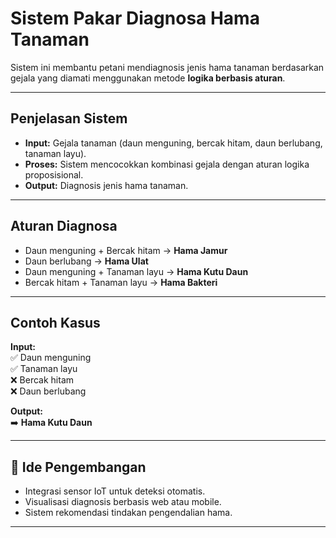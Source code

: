 #  Sistem Pakar Diagnosa Hama Tanaman

Sistem ini membantu petani mendiagnosis jenis hama tanaman berdasarkan gejala yang diamati menggunakan metode **logika berbasis aturan**.

---

##  Penjelasan Sistem

- **Input:** Gejala tanaman (daun menguning, bercak hitam, daun berlubang, tanaman layu).
- **Proses:** Sistem mencocokkan kombinasi gejala dengan aturan logika proposisional.
- **Output:** Diagnosis jenis hama tanaman.

---

##  Aturan Diagnosa

- Daun menguning + Bercak hitam → **Hama Jamur**
- Daun berlubang → **Hama Ulat**
- Daun menguning + Tanaman layu → **Hama Kutu Daun**
- Bercak hitam + Tanaman layu → **Hama Bakteri**

---

##  Contoh Kasus

**Input:**  
✅ Daun menguning  
✅ Tanaman layu  
❌ Bercak hitam  
❌ Daun berlubang  

**Output:**  
➡️ **Hama Kutu Daun**

---

## 🚀 Ide Pengembangan

- Integrasi sensor IoT untuk deteksi otomatis.
- Visualisasi diagnosis berbasis web atau mobile.
- Sistem rekomendasi tindakan pengendalian hama.

---



